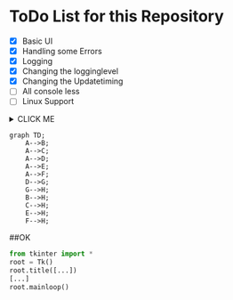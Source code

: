 # ToDo List for this Repository

- [x] Basic UI
- [x] Handling some Errors
- [x] Logging
- [x] Changing the logginglevel
- [x] Changing the Updatetiming
- [ ] All console less
- [ ] Linux Support

<details><summary>CLICK ME</summary>

#### We can hide anything, even code!

</details>        

```mermaid
graph TD;
    A-->B;
    A-->C;
    A-->D;
    A-->E;
    A-->F;
    D-->G;
    G-->H;
    B-->H;
    C-->H;
    E-->H;
    F-->H;
 ```



##OK
```python
from tkinter import *
root = Tk()
root.title([...])
[...]
root.mainloop()
```
